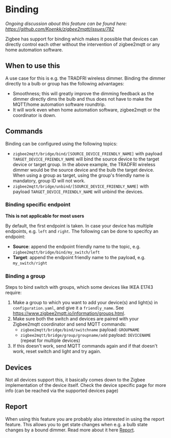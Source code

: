 ---
---
# Binding
*Ongoing discussion about this feature can be found here: <https://github.com/Koenkk/zigbee2mqtt/issues/782>*

Zigbee has support for binding which makes it possible that devices can directly control each other without the intervention of zigbee2mqtt or any home automation software.

## When to use this
A use case for this is e.g. the TRADFRI wireless dimmer. Binding the dimmer directly to a bulb or group has the following advantages:
- Smoothness; this will greatly improve the dimming feedback as the dimmer directly dims the bulb and thus does not have to make the MQTT/home automation software roundtrip.
- It will work even when home automation software, zigbee2mqtt or the coordinator is down.

## Commands
Binding can be configured using the following topics:

- `zigbee2mqtt/bridge/bind/[SOURCE_DEVICE_FRIENDLY_NAME]` with payload `TARGET_DEVICE_FRIENDLY_NAME` will bind the source device to the target device or target group. In the above example, the TRADFRI wireless dimmer would be the source device and the bulb the target device. When using a group as target, using the group's friendly name is mandatory, group ID will not work.
- `zigbee2mqtt/bridge/unbind/[SOURCE_DEVICE_FRIENDLY_NAME]` with payload `TARGET_DEVICE_FRIENDLY_NAME` will unbind the devices.

### Binding specific endpoint
**This is not applicable for most users**

By default, the first endpoint is taken. In case your device has multiple endpoints, e.g. `left` and `right`. The following can be done to specifcy an endpoint:
- **Source**: append the endpoint friendly name to the topic, e.g. `zigbee2mqtt/bridge/bind/my_switch/left`
- **Target**: append the endpoint friendly name to the payload, e.g. `my_switch/right`

### Binding a group
Steps to bind switch with groups, which some devices like IKEA E1743 require:

1. Make a group to which you want to add your device(s) and light(s) in `configuration.yaml`, and give it a `friendly_name`. See <https://www.zigbee2mqtt.io/information/groups.html>.
2. Make sure both the switch and devices are paired with your Zigbee2mqtt coordinator and send MQTT commands:
     - `zigbee2mqtt/bridge/bind/switchname`   payload: `GROUPNAME`
     - `zigbee2mqtt/bridge/group/groupname/add`  payload: `DEVICENAME` (repeat for multiple devices)
3. If this doesn't work, send MQTT commands again and if that doesn't work, reset switch and light and try again.

## Devices
Not all devices support this, it basically comes down to the Zigbee implementation of the device itself. Check the device specific page for more info (can be reached via the supported devices page)

## Report
When using this feature you are probably also interested in using the report feature. This allows you to get state changes when e.g. a bulb state changes by a bound dimmer. Read more about it here [Report](./report.md).
